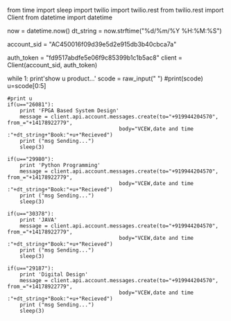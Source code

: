 from time import sleep
import twilio
import twilio.rest
from twilio.rest import Client
from datetime import datetime

now = datetime.now()
dt_string = now.strftime("%d/%m/%Y %H:%M:%S")

account_sid = "AC450016f09d39e5d2e915db3b40cbca7a"  

auth_token = "fd9517abdfe5e06f9c85399b1c1b5ac8"
client = Client(account_sid, auth_token)
 
while 1:
    print'show u product...'
    scode = raw_input(" ")
    #print(scode)
    u=scode[0:5]
    
    #print u
    if(u=="26081"):
        print 'FPGA Based System Design'
        message = client.api.account.messages.create(to="+919944204570", from_="+14178922779",
                                        body="VCEW,date and time :"+dt_string+"Book:"+u+"Recieved")
        print ("msg Sending...")
        sleep(3)
       
    if(u=="29980"):
        print 'Python Programming'
        message = client.api.account.messages.create(to="+919944204570", from_="+14178922779",
                                        body="VCEW,date and time :"+dt_string+"Book:"+u+"Recieved")
        print ("msg Sending...")
        sleep(3)
        
    if(u=="30378"):
        print 'JAVA'
        message = client.api.account.messages.create(to="+919944204570", from_="+14178922779",
                                        body="VCEW,date and time :"+dt_string+"Book:"+u+"Recieved")
        print ("msg Sending...")
        sleep(3)
       
    if(u=="29187"):
        print 'Digital Design'
        message = client.api.account.messages.create(to="+919944204570", from_="+14178922779",
                                        body="VCEW,date and time :"+dt_string+"Book:"+u+"Recieved")
        print ("msg Sending...")
        sleep(3)
